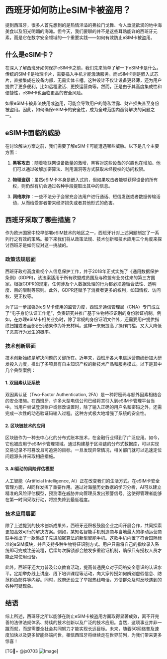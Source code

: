 # 西班牙如何防止eSIM卡被盗用？

提到西班牙，很多人首先想到的是热情洋溢的弗拉门戈舞、令人垂涎欲滴的地中海美食以及阳光明媚的海滩。但今天，我们要聊的并不是这些耳熟能详的西班牙元素，而是它在数字安全领域的一个重要实践——如何有效防止eSIM卡被盗用。

## 什么是eSIM卡？

在深入了解西班牙如何保护eSIM卡之前，我们先来简单了解一下eSIM卡是什么。传统的SIM卡是物理卡片，需要插入手机才能激活服务。而eSIM卡则是嵌入式芯片，直接集成在设备内部，无需实体卡槽。这种设计不仅让设备更轻薄，还为用户提供了更多便利，比如远程激活、更换运营商等。然而，正是由于其高度集成性和便捷性，eSIM卡也面临更高的安全风险。

如果eSIM卡被非法使用或盗用，可能会导致用户的隐私泄露、财产损失甚至身份被盗用。因此，如何确保eSIM卡的安全性，成为全球范围内亟待解决的问题之一。

## eSIM卡面临的威胁

在讨论解决方案之前，我们需要了解eSIM卡可能遭遇哪些威胁。以下是几个主要方面：

1. **黑客攻击**：随着物联网设备数量的激增，黑客对这些设备的兴趣也在增加。他们可以通过破解加密算法、利用漏洞等方式获取未经授权的访问权限。
   
2. **物理盗窃**：虽然eSIM卡本身是嵌入式的，但如果攻击者能够获得设备的所有权，则仍然有机会通过各种手段提取出其中的信息。
   
3. **网络欺诈**：一些不法分子会冒充合法用户进行通话、短信发送或者数据传输活动，从而给受害者带来经济损失或者其他形式的危害。

## 西班牙采取了哪些措施？

作为欧洲国家中较早部署eSIM技术的地区之一，西班牙针对上述问题制定了一系列行之有效的策略。接下来我们将从政策法规、技术创新和技术应用三个角度来探讨西班牙是如何应对这一挑战的。

### 政策法规层面

西班牙政府高度重视个人信息保护工作，并于2018年正式实施了《通用数据保护条例》(GDPR)，该法案适用于所有欧盟成员国及与欧盟有业务往来的第三方国家。根据GDPR的规定，任何涉及个人数据处理的行为都必须遵循合法性、透明度、目的限制等原则。此外，GDPR还赋予了消费者更多的权利，如知情权、访问权、更正权等。

为了进一步加强对eSIM卡使用的监管力度，西班牙通信管理局（CNA）专门成立了“电子身份认证工作组”，负责研究并推广基于生物特征识别的身份验证机制。例如，在办理eSIM卡相关业务时，除了常规的身份证明文件外，还需要用户提供指纹扫描或者面部识别结果作为补充材料。这样一来既提高了操作门槛，又大大降低了恶意行为发生的概率。

### 技术创新层面

技术创新始终是解决问题的关键所在。近年来，西班牙各大电信运营商纷纷加大研发投入力度，推出了多项具有自主知识产权的新技术产品和服务模式。以下是其中几个典型案例：

#### 1. 双因素认证系统
双因素认证（Two-Factor Authentication, 2FA）是一种将密码与额外因素相结合的安全措施。在西班牙，许多大型电信公司已经将其引入到eSIM卡管理平台当中。当用户尝试登录账户或修改设置时，除了输入正确的用户名和密码之外，还需完成一次性的动态验证码输入过程。这种方式极大地增强了系统的安全性。

#### 2. 区块链技术的应用
区块链作为一种去中心化的分布式账本技术，在金融行业得到了广泛应用。如今，它也被应用于eSIM卡管理领域。通过构建基于区块链的分布式数据库，可以实现交易记录不可篡改且可追溯的目标。一旦发现异常情况，相关部门就可以迅速定位问题源头并采取相应措施。

#### 3. AI驱动的风险评估模型
人工智能（Artificial Intelligence, AI）正在改变我们的生活方式。在eSIM卡安全管理方面，AI同样发挥了重要作用。通过对海量历史数据的学习分析，AI可以建立精准的风险评估模型，预测潜在威胁并向管理员发出预警信号。这使得管理者能够在第一时间采取行动，将损失降到最低程度。

### 技术应用层面

除了上述提到的技术创新成果外，西班牙还积极鼓励企业之间开展合作，共同探索更加高效可行的解决方案。例如，某知名智能手机制造商与当地最大的移动运营商联手推出了一款集成了先进加密算法的新型智能手机。这款手机内置了符合国际标准的eSIM模块，并且支持多种生物特征识别方式。用户只需将自己的指纹录入系统即可完成注册流程，后续每次解锁都会触发多重验证机制，确保只有授权人员才能正常使用设备。

此外，西班牙还大力普及公众教育活动，提高普通民众对于网络安全意识的认识水平。定期举办线上讲座、线下培训课程等活动，向大家传授如何辨别虚假信息、防范钓鱼邮件等内容。同时，政府还设立了举报热线电话，方便群众及时反映遇到的各种可疑现象。

## 结语

综上所述，西班牙之所以能够在防止eSIM卡被盗用方面取得显著成效，离不开完善的法律法规体系、持续的技术创新以及广泛的技术应用。当然，这项事业并非一蹴而就，而是需要全社会共同努力才能实现长远目标。未来，随着5G网络普及速度加快以及更多智能终端问世，相信西班牙将继续走在世界前列，为我们带来更多惊喜！

[TG💪+ @jx0703 ![Image](https://github.com/user-attachments/assets/dbca1d08-cadb-493c-b0ec-ad6f7a83f270)]